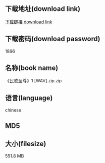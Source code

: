 ## 下载地址(download link)
[下载链接 download link](https://tutu365.netlify.app/?s=%E3%80%8A%E6%B0%91%E6%AD%8C%E8%87%B3%E5%B0%8A%E3%80%8B1+%5BWAV%5D.zip)

## 下载密码(download password)
1866

## 名称(book name)
《民歌至尊》1 [WAV].zip.zip

## 语言(language)
chinese

## MD5


## 大小(filesize)
551.8 MB
